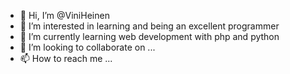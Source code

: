 - 👋 Hi, I’m @ViniHeinen
- 👀 I’m interested in learning and being an excellent programmer
- 🌱 I’m currently learning web development with php and python
- 💞️ I’m looking to collaborate on ...
- 📫 How to reach me ...

<!---
ViniHeinen/ViniHeinen is a ✨ special ✨ repository because its `README.md` (this file) appears on your GitHub profile.
You can click the Preview link to take a look at your changes.
--->
